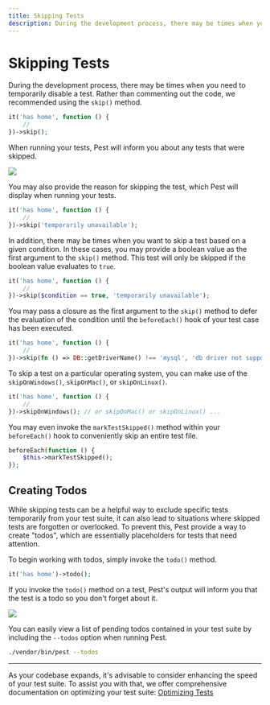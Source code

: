 ```yaml
---
title: Skipping Tests
description: During the development process, there may be times when you need to temporarily disable a test. Rather than commenting out the code, we recommended using the `skip()` method.
---
```


# Skipping Tests

During the development process, there may be times when you need to temporarily disable a test. Rather than commenting out the code, we recommended using the `skip()` method.

```php
it('has home', function () {
    //
})->skip();
```

When running your tests, Pest will inform you about any tests that were skipped.

<div class="code-snippet">
    <img src="/assets/img/skip.webp?1" style="--lines: 2" />
</div>

You may also provide the reason for skipping the test, which Pest will display when running your tests.

```php
it('has home', function () {
    //
})->skip('temporarily unavailable');
```

In addition, there may be times when you want to skip a test based on a given condition. In these cases, you may provide a boolean value as the first argument to the `skip()` method. This test will only be skipped if the boolean value evaluates to `true`.

```php
it('has home', function () {
    //
})->skip($condition == true, 'temporarily unavailable');
```

You may pass a closure as the first argument to the `skip()` method to defer the evaluation of the condition until the `beforeEach()` hook of your test case has been executed.

```php
it('has home', function () {
    //
})->skip(fn () => DB::getDriverName() !== 'mysql', 'db driver not supported');
```

To skip a test on a particular operating system, you can make use of the `skipOnWindows()`, `skipOnMac()`, or `skipOnLinux()`.

```php
it('has home', function () {
    //
})->skipOnWindows(); // or skipOnMac() or skipOnLinux() ...
```

You may even invoke the `markTestSkipped()` method within your `beforeEach()` hook to conveniently skip an entire test file.

```php
beforeEach(function () {
    $this->markTestSkipped();
});
```

## Creating Todos

While skipping tests can be a helpful way to exclude specific tests temporarily from your test suite, it can also lead to situations where skipped tests are forgotten or overlooked. To prevent this, Pest provide a way to create "todos", which are essentially placeholders for tests that need attention.

To begin working with todos, simply invoke the `todo()` method.

```php
it('has home')->todo();
```

If you invoke the `todo()` method on a test, Pest's output will inform you that the test is a todo so you don't forget about it.

<div class="code-snippet">
    <img src="/assets/img/todo.webp?1" style="--lines: 5" />
</div>

You can easily view a list of pending todos contained in your test suite by including the `--todos` option when running Pest.

```bash
./vendor/bin/pest --todos
```

---

As your codebase expands, it's advisable to consider enhancing the speed of your test suite. To assist you with that, we offer comprehensive documentation on optimizing your test suite: [Optimizing Tests](/docs/optimizing-tests)
